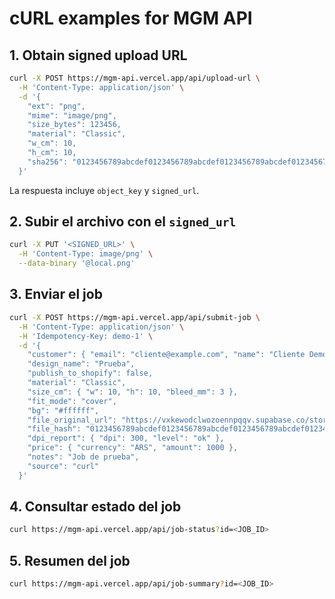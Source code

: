 # cURL examples for MGM API

## 1. Obtain signed upload URL
```bash
curl -X POST https://mgm-api.vercel.app/api/upload-url \
  -H 'Content-Type: application/json' \
  -d '{
    "ext": "png",
    "mime": "image/png",
    "size_bytes": 123456,
    "material": "Classic",
    "w_cm": 10,
    "h_cm": 10,
    "sha256": "0123456789abcdef0123456789abcdef0123456789abcdef0123456789abcdef"
  }'
```

La respuesta incluye `object_key` y `signed_url`.

## 2. Subir el archivo con el `signed_url`
```bash
curl -X PUT '<SIGNED_URL>' \
  -H 'Content-Type: image/png' \
  --data-binary '@local.png'
```

## 3. Enviar el job
```bash
curl -X POST https://mgm-api.vercel.app/api/submit-job \
  -H 'Content-Type: application/json' \
  -H 'Idempotency-Key: demo-1' \
  -d '{
    "customer": { "email": "cliente@example.com", "name": "Cliente Demo" },
    "design_name": "Prueba",
    "publish_to_shopify": false,
    "material": "Classic",
    "size_cm": { "w": 10, "h": 10, "bleed_mm": 3 },
    "fit_mode": "cover",
    "bg": "#ffffff",
    "file_original_url": "https://vxkewodclwozoennpqqv.supabase.co/storage/v1/object/uploads/original/2025/08/job_20250824_6cf3a8da/0123456789abcdef.png",
    "file_hash": "0123456789abcdef0123456789abcdef0123456789abcdef0123456789abcdef",
    "dpi_report": { "dpi": 300, "level": "ok" },
    "price": { "currency": "ARS", "amount": 1000 },
    "notes": "Job de prueba",
    "source": "curl"
  }'
```

## 4. Consultar estado del job
```bash
curl https://mgm-api.vercel.app/api/job-status?id=<JOB_ID>
```

## 5. Resumen del job
```bash
curl https://mgm-api.vercel.app/api/job-summary?id=<JOB_ID>
```

